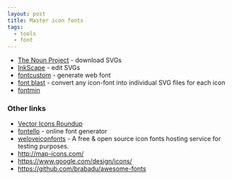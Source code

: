 ```yaml
---
layout: post
title: Master icon fonts
tags:
  - tools
  - font
---
```


 - [The Noun Project](https://thenounproject.com/) - download SVGs
 - [InkScape](https://inkscape.org/) - edit SVGs
 - [fontcustom](http://fontcustom.com/) - generate web font
 - [font blast](https://www.npmjs.com/package/font-blast) - convert any icon-font into individual SVG files for each icon
 - [fontmin](https://github.com/ecomfe/fontmin)

### Other links
 - [Vector Icons Roundup](http://tagliala.github.io/vectoriconsroundup/)
 - [fontello](http://fontello.com/) - online font generator
 - [weloveiconfonts](http://weloveiconfonts.com/) - A free & open source icon fonts hosting service for testing purposes.
 - http://map-icons.com/
 - https://www.google.com/design/icons/
 - https://github.com/brabadu/awesome-fonts
